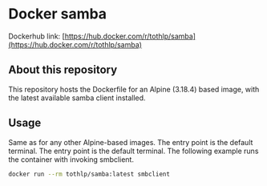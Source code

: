 # Docker samba

Dockerhub link: [https://hub.docker.com/r/tothlp/samba](https://hub.docker.com/r/tothlp/samba)

## About this repository

This repository hosts the Dockerfile for an Alpine (3.18.4) based image, with the latest available samba client installed.

## Usage

Same as for any other Alpine-based images. The entry point is the default terminal. The entry point is the default terminal. The following example runs the container with invoking smbclient.

```bash
docker run --rm tothlp/samba:latest smbclient
```